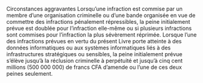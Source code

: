 Circonstances aggravantes
Lorsqu’une infraction est commise par un membre d’une organisation criminelle ou d’une bande organisée en vue de commettre des infractions pénalement répressibles, la peine initialement prévue est doublée pour l’infraction elle-même ou si plusieurs infractions sont commises pour l’infraction la plus sévèrement réprimée.
Lorsque l’une des infractions prévues en vertu du présent Livre porte atteinte à des données informatiques ou aux systèmes informatiques liés à des infrastructures stratégiques ou sensibles, la peine initialement prévue s’élève jusqu’à la réclusion criminelle à perpétuité et jusqu’à cinq cent millions                               (500 000 000) de francs CFA d’amende ou l’une de ces deux peines seulement.